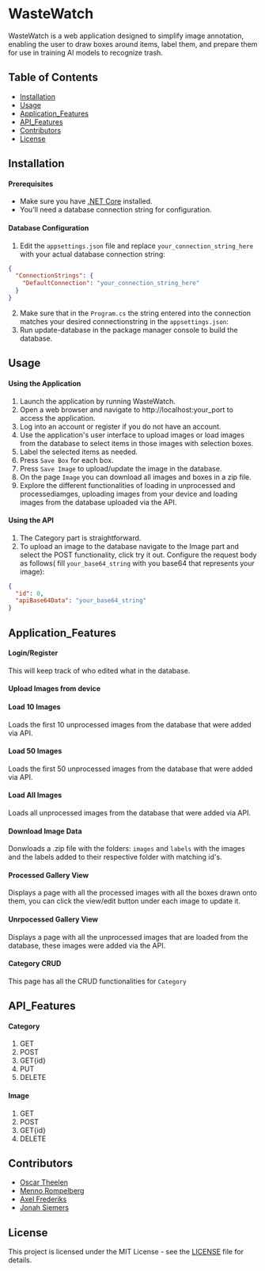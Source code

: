 # WasteWatch
WasteWatch is a web application designed to simplify image annotation, enabling the user to draw boxes around items, label them, and prepare them for use in training AI models to recognize trash.

## Table of Contents

- [Installation](#installation)
- [Usage](#usage)
- [Application_Features](#application_features)
- [API_Features](#api_features)
- [Contributors](#contributors)
- [License](#license)

## Installation

#### Prerequisites

- Make sure you have [.NET Core](https://dotnet.microsoft.com/en-us/download) installed.
- You'll need a database connection string for configuration.

#### Database Configuration

1. Edit the `appsettings.json` file and replace `your_connection_string_here` with your actual database connection string:

```json
{
  "ConnectionStrings": {
    "DefaultConnection": "your_connection_string_here"
  }
}
```
2. Make sure that in the `Program.cs` the string entered into the connection matches your desired connectionstring in the `appsettings.json`:
3. Run update-database in the package manager console to build the database.





## Usage

#### Using the Application
1. Launch the application by running WasteWatch.
2. Open a web browser and navigate to http://localhost:your_port to access the application.
3. Log into an account or register if you do not have an account.
4. Use the application's user interface to upload images or load images from the database to select items in those images with selection boxes.
5. Label the selected items as needed.
6. Press `Save Box` for each box.
7. Press `Save Image` to upload/update the image in the database.
8. On the page `Image` you can download all images and boxes in a zip file.
9. Explore the different functionalities of loading in unprocessed and processediamges, uploading images from your device and loading images from the database uploaded via the API.

#### Using the API
1. The Category part is straightforward.
2. To upload an image to the database navigate to the Image part and select the POST functionality, click try it out. Configure the request body as follows( fill `your_base64_string` with you base64 that represents your image):

```json
{
  "id": 0,
  "apiBase64Data": "your_base64_string"
}
```




## Application_Features
#### Login/Register
This will keep track of who edited what in the database.
#### Upload Images from device
#### Load 10 Images
Loads the first 10 unprocessed images from the database that were added via API.
#### Load 50 Images
Loads the first 50 unprocessed images from the database that were added via API.
#### Load All Images
Loads all unprocessed images from the database that were added via API.
#### Download Image Data
Donwloads a .zip file with the folders: `images` and `labels` with the images and the labels added to their respective folder with matching id's.
#### Processed Gallery View
Displays a page with all the processed images with all the boxes drawn onto them, you can click the view/edit button under each image to update it.
#### Unrpocessed Gallery View
Displays a page with all the unprocessed images that are loaded from the database, these images were added via the API.

#### Category CRUD
This page has all the CRUD functionalities for `Category`




## API_Features
#### Category
1. GET
2. POST
3. GET{id}
4. PUT
5. DELETE
#### Image
1. GET
2. POST
3. GET{id}
4. DELETE




## Contributors
- [Oscar Theelen](https://github.com/Ozziehman)
- [Menno Rompelberg](https://github.com/MasterDisaster7)
- [Axel Frederiks](https://github.com/ProgrammerGhostPrK)
- [Jonah Siemers](https://github.com/Doomayy)




## License

This project is licensed under the MIT License - see the [LICENSE](LICENSE) file for details.

